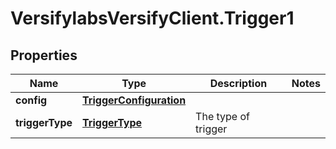 # VersifylabsVersifyClient.Trigger1

## Properties

Name | Type | Description | Notes
------------ | ------------- | ------------- | -------------
**config** | [**TriggerConfiguration**](TriggerConfiguration.md) |  | 
**triggerType** | [**TriggerType**](TriggerType.md) | The type of trigger | 


